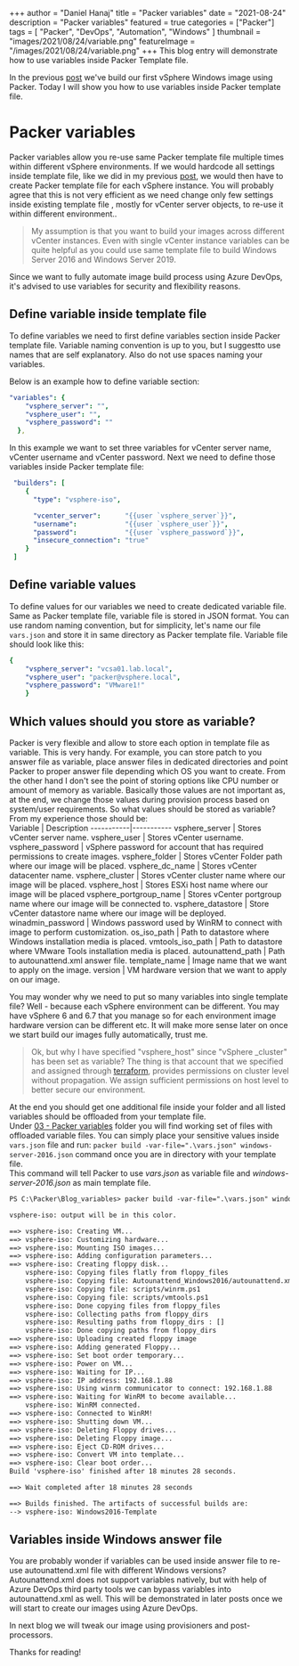 +++
author = "Daniel Hanaj"
title = "Packer variables"
date = "2021-08-24"
description = "Packer variables"
featured = true
categories = ["Packer"]
tags = [
    "Packer",
    "DevOps",
    "Automation",
    "Windows"
]
thumbnail = "images/2021/08/24/variable.png"
featureImage = "/images/2021/08/24/variable.png"
+++
This blog entry will demonstrate how to use variables inside Packer Template file.
 <!--more-->
In the previous [post](https://blog.danielhanaj.com/post/2021/08/16/build_basic_windows_image_with_packer/) we've build our first vSphere Windows image using Packer. Today I will show you how to use variables inside Packer template file.
# Packer variables
Packer variables allow you re-use same Packer template file multiple times within different vSphere environments. If we would hardcode all settings inside template file, like we did in my previous [post](https://blog.danielhanaj.com/post/2021/08/16/build_basic_windows_image_with_packer/), we would then have to create Packer template file for each vSphere instance. You will probably agree that this is not very efficient as we need change only few settings inside existing template file , mostly for vCenter server objects, to re-use it within different environment.. 
>My assumption is that you want to build your images across different vCenter instances. Even with single vCenter instance variables can be quite helpful as you could use same template file to build Windows Server 2016 and Windows Server 2019. 
>
Since we want to fully automate image build process using Azure DevOps, it's advised to use variables for security and flexibility reasons.

## Define variable inside template file
To define variables we need to first define variables section inside Packer template file. Variable naming convention is up to you, but I suggestto use names that are self explanatory. Also do not use spaces naming your variables.  

Below is an example how to define variable section:
```yaml
"variables": {
    "vsphere_server": "",
    "vsphere_user": "",
    "vsphere_password": ""
  },
```
In this example we want to set three variables for vCenter server name, vCenter username and vCenter password. Next we need to define those variables inside Packer template file:
```yaml
 "builders": [
    {
      "type": "vsphere-iso",

      "vcenter_server":      "{{user `vsphere_server`}}",
      "username":            "{{user `vsphere_user`}}",
      "password":            "{{user `vsphere_password`}}",
      "insecure_connection": "true"
    }
 ]
 ```
## Define variable values
 To define values for our variables we need to create dedicated variable file. Same as Packer template file, variable file is stored in JSON format. You can use random naming convention, but for simplicity, let's name our file `vars.json` and store it in same directory as Packer template file. Variable file should look like this: 
```yaml
{
    "vsphere_server": "vcsa01.lab.local",
    "vsphere_user": "packer@vsphere.local",
    "vsphere_password": "VMware1!"
    }
```
## Which values should you store as variable?
Packer is very flexible and allow to store each option in template file as variable. This is very handy. For example, you can store patch to you answer file as variable, place answer files in dedicated directories and point Packer to proper answer file depending which OS you want to create. From the other hand I don't see the point of storing options like CPU number or amount of memory as variable. Basically those values are not important as, at the end, we change those values during provision process based on system/user requirements.
So what values should be stored as variable? From my experience those should be:  
Variable     | Description
-----------|-----------
vsphere_server         | Stores vCenter server name.
vsphere_user           | Stores vCenter username.
vsphere_password       | vSphere password for account that has required permissions to create images.
vsphere_folder         | Stores vCenter Folder path where our image will be placed.
vsphere_dc_name        | Stores vCenter datacenter name.
vsphere_cluster        | Stores vCenter cluster name where our image will be placed.
vsphere_host           | Stores ESXi host name where our image will be placed
vsphere_portgroup_name | Stores vCenter portgroup name where our image will be connected to. 
vsphere_datastore      | Store vCenter datastore name where our image will be deployed.
winadmin_password      | Windows password used by WinRM to connect with image to perform customization.
os_iso_path            | Path to datastore where Windows installation media is placed.
vmtools_iso_path       | Path to datastore where VMware Tools installation media is placed.
autounattend_path      | Path to autounattend.xml answer file.
template_name          | Image name that we want to apply on the image.
version                | VM hardware version that we want to apply on our image.

You may wonder why we need to put so many variables into single template file? Well - because each vSphere environment can be different. You may have vSphere 6 and 6.7 that you manage so for each environment image hardware version can be different etc. It will make more sense later on once we start build our images fully automatically, trust me.  
>Ok, but why I have specified "vsphere_host" since "vSphere _cluster" has been set as variable? The thing is that account that we specified and assigned through [terraform](https://blog.danielhanaj.com/post/2021/06/25/vcenterrole/), provides permissions on cluster level without propagation. We assign sufficient permissions on host level to better secure our environment. 
>
At the end you should get one additional file inside your folder and all listed variables should be offloaded from your template file.  
Under [03 - Packer variables](https://github.com/danonh/Packer-vSphere-Windows.git) folder you will find working set of files with offloaded variable files. You can simply place your sensitive values inside `vars.json` file and run: `packer build -var-file=".\vars.json" windows-server-2016.json` command once you are in directory with your template file.  
This command will tell Packer to use *vars.json* as variable file and *windows-server-2016.json* as main template file.

```txt
PS C:\Packer\Blog_variables> packer build -var-file=".\vars.json" windows-server-2016.json

vsphere-iso: output will be in this color.

==> vsphere-iso: Creating VM...
==> vsphere-iso: Customizing hardware...
==> vsphere-iso: Mounting ISO images...
==> vsphere-iso: Adding configuration parameters...
==> vsphere-iso: Creating floppy disk...
    vsphere-iso: Copying files flatly from floppy_files
    vsphere-iso: Copying file: Autounattend_Windows2016/autounattend.xml
    vsphere-iso: Copying file: scripts/winrm.ps1
    vsphere-iso: Copying file: scripts/vmtools.ps1
    vsphere-iso: Done copying files from floppy_files
    vsphere-iso: Collecting paths from floppy_dirs
    vsphere-iso: Resulting paths from floppy_dirs : []
    vsphere-iso: Done copying paths from floppy_dirs
==> vsphere-iso: Uploading created floppy image
==> vsphere-iso: Adding generated Floppy...
==> vsphere-iso: Set boot order temporary...
==> vsphere-iso: Power on VM...
==> vsphere-iso: Waiting for IP...
==> vsphere-iso: IP address: 192.168.1.88
==> vsphere-iso: Using winrm communicator to connect: 192.168.1.88
==> vsphere-iso: Waiting for WinRM to become available...
    vsphere-iso: WinRM connected.
==> vsphere-iso: Connected to WinRM!
==> vsphere-iso: Shutting down VM...
==> vsphere-iso: Deleting Floppy drives...
==> vsphere-iso: Deleting Floppy image...
==> vsphere-iso: Eject CD-ROM drives...
==> vsphere-iso: Convert VM into template...
==> vsphere-iso: Clear boot order...
Build 'vsphere-iso' finished after 18 minutes 28 seconds.

==> Wait completed after 18 minutes 28 seconds

==> Builds finished. The artifacts of successful builds are:
--> vsphere-iso: Windows2016-Template
```

## Variables inside Windows answer file
You are probably wonder if variables can be used inside answer file to re-use autounattend.xml file with different Windows versions? Autounattend.xml does not support variables natively, but with help of Azure DevOps third party tools we can bypass variables into autounattend.xml as well. This will be demonstrated in later posts once we will start to create our images using Azure DevOps.

In next blog we will tweak our image using provisioners and post-processors.

Thanks for reading!